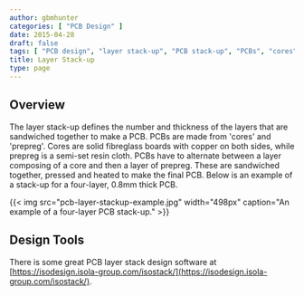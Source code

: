 ```yaml
---
author: gbmhunter
categories: [ "PCB Design" ]
date: 2015-04-28
draft: false
tags: [ "PCB design", "layer stack-up", "PCB stack-up", "PCBs", "cores", "prepreg", "manufacturing" ]
title: Layer Stack-up
type: page
---
```


## Overview

The layer stack-up defines the number and thickness of the layers that are sandwiched together to make a PCB. PCBs are made from 'cores' and 'prepreg'. Cores are solid fibreglass boards with copper on both sides, while prepreg is a semi-set resin cloth. PCBs have to alternate between a layer composing of a core and then a layer of prepreg. These are sandwiched together, pressed and heated to make the final PCB. Below is an example of a stack-up for a four-layer, 0.8mm thick PCB.

{{< img src="pcb-layer-stackup-example.jpg" width="498px" caption="An example of a four-layer PCB stack-up."  >}}

## Design Tools

There is some great PCB layer stack design software at [https://isodesign.isola-group.com/isostack/](https://isodesign.isola-group.com/isostack/).
